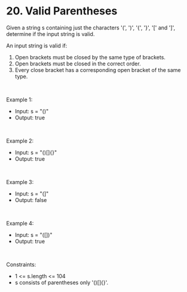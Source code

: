 # 20. Valid Parentheses

Given a string s containing just the characters '(', ')', '{', '}', '[' and ']', determine if the input string is valid.

An input string is valid if:

1. Open brackets must be closed by the same type of brackets.
2. Open brackets must be closed in the correct order.
3. Every close bracket has a corresponding open bracket of the same type.

<br/>

Example 1:
- Input: s = "()"
- Output: true

<br/>

Example 2:
- Input: s = "()[]{}"
- Output: true

<br/>

Example 3:
- Input: s = "(]"
- Output: false

<br/>

Example 4:
- Input: s = "([])"
- Output: true

<br/>

Constraints:
- 1 &lt;= s.length &lt;= 104
- s consists of parentheses only '()[]{}'.